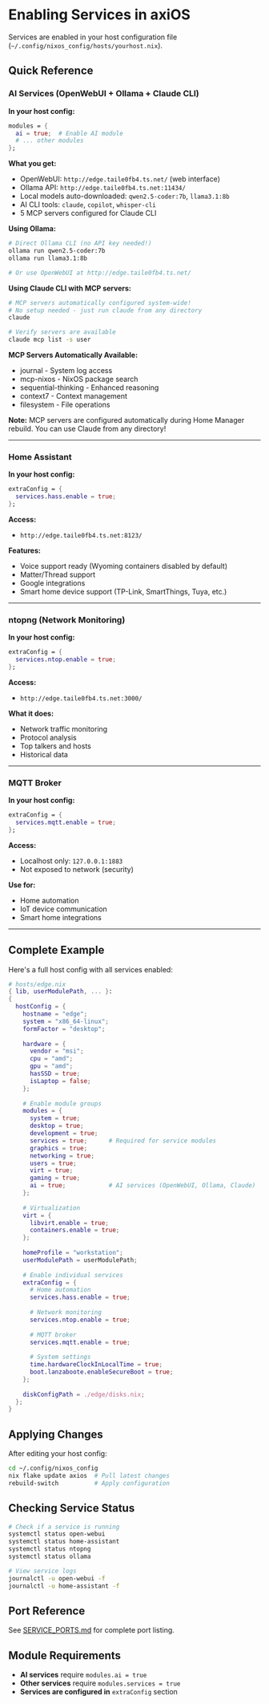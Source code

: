 # Enabling Services in axiOS

Services are enabled in your host configuration file (`~/.config/nixos_config/hosts/yourhost.nix`).

## Quick Reference

### AI Services (OpenWebUI + Ollama + Claude CLI)

**In your host config:**
```nix
modules = {
  ai = true;  # Enable AI module
  # ... other modules
};
```

**What you get:**
- OpenWebUI: `http://edge.taile0fb4.ts.net/` (web interface)
- Ollama API: `http://edge.taile0fb4.ts.net:11434/`
- Local models auto-downloaded: `qwen2.5-coder:7b`, `llama3.1:8b`
- AI CLI tools: `claude`, `copilot`, `whisper-cli`
- 5 MCP servers configured for Claude CLI

**Using Ollama:**
```bash
# Direct Ollama CLI (no API key needed!)
ollama run qwen2.5-coder:7b
ollama run llama3.1:8b

# Or use OpenWebUI at http://edge.taile0fb4.ts.net/
```

**Using Claude CLI with MCP servers:**
```bash
# MCP servers automatically configured system-wide!
# No setup needed - just run claude from any directory
claude

# Verify servers are available
claude mcp list -s user
```

**MCP Servers Automatically Available:**
- journal - System log access
- mcp-nixos - NixOS package search
- sequential-thinking - Enhanced reasoning
- context7 - Context management
- filesystem - File operations

**Note:** MCP servers are configured automatically during Home Manager rebuild. You can use Claude from any directory!

---

### Home Assistant

**In your host config:**
```nix
extraConfig = {
  services.hass.enable = true;
};
```

**Access:**
- `http://edge.taile0fb4.ts.net:8123/`

**Features:**
- Voice support ready (Wyoming containers disabled by default)
- Matter/Thread support
- Google integrations
- Smart home device support (TP-Link, SmartThings, Tuya, etc.)

---

### ntopng (Network Monitoring)

**In your host config:**
```nix
extraConfig = {
  services.ntop.enable = true;
};
```

**Access:**
- `http://edge.taile0fb4.ts.net:3000/`

**What it does:**
- Network traffic monitoring
- Protocol analysis
- Top talkers and hosts
- Historical data

---

### MQTT Broker

**In your host config:**
```nix
extraConfig = {
  services.mqtt.enable = true;
};
```

**Access:**
- Localhost only: `127.0.0.1:1883`
- Not exposed to network (security)

**Use for:**
- Home automation
- IoT device communication
- Smart home integrations

---

## Complete Example

Here's a full host config with all services enabled:

```nix
# hosts/edge.nix
{ lib, userModulePath, ... }:
{
  hostConfig = {
    hostname = "edge";
    system = "x86_64-linux";
    formFactor = "desktop";
    
    hardware = {
      vendor = "msi";
      cpu = "amd";
      gpu = "amd";
      hasSSD = true;
      isLaptop = false;
    };
    
    # Enable module groups
    modules = {
      system = true;
      desktop = true;
      development = true;
      services = true;      # Required for service modules
      graphics = true;
      networking = true;
      users = true;
      virt = true;
      gaming = true;
      ai = true;            # AI services (OpenWebUI, Ollama, Claude)
    };
    
    # Virtualization
    virt = {
      libvirt.enable = true;
      containers.enable = true;
    };
    
    homeProfile = "workstation";
    userModulePath = userModulePath;
    
    # Enable individual services
    extraConfig = {
      # Home automation
      services.hass.enable = true;
      
      # Network monitoring
      services.ntop.enable = true;
      
      # MQTT broker
      services.mqtt.enable = true;
      
      # System settings
      time.hardwareClockInLocalTime = true;
      boot.lanzaboote.enableSecureBoot = true;
    };
    
    diskConfigPath = ./edge/disks.nix;
  };
}
```

## Applying Changes

After editing your host config:

```bash
cd ~/.config/nixos_config
nix flake update axios  # Pull latest changes
rebuild-switch          # Apply configuration
```

## Checking Service Status

```bash
# Check if a service is running
systemctl status open-webui
systemctl status home-assistant
systemctl status ntopng
systemctl status ollama

# View service logs
journalctl -u open-webui -f
journalctl -u home-assistant -f
```

## Port Reference

See [SERVICE_PORTS.md](./SERVICE_PORTS.md) for complete port listing.

## Module Requirements

- **AI services** require `modules.ai = true`
- **Other services** require `modules.services = true`
- **Services are configured in** `extraConfig` section
